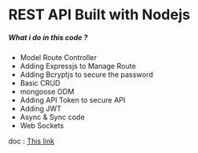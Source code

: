 <h1> REST API Built with Nodejs </h1>
<h5> What i do in this code ? </h5>
<ul>
  <li>Model Route Controller</li>
  <li>Adding Expressjs to Manage Route </li>
  <li>Adding Bcryptjs to secure the password </li>
  <li>Basic CRUD </li>
  <li>mongoose ODM </li>
  <li>Adding API Token to secure API</li>
  <li> Adding JWT </li>
  <li>Async & Sync code</li>
  <li>Web Sockets </li>
</ul>

<p> doc : <a href="https://docs.google.com/document/d/1KKIfajXJ4iI5gz9578I3HcUjlznVCDh1aqDUdAy34DQ">This link </a> </p>
